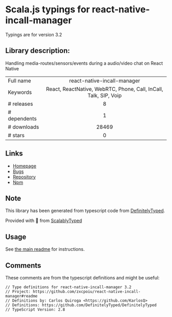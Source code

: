 
# Scala.js typings for react-native-incall-manager

Typings are for version 3.2

## Library description:
Handling media-routes/sensors/events during a audio/video chat on React Native

|                    |                 |
| ------------------ | :-------------: |
| Full name          | react-native-incall-manager |
| Keywords           | React, ReactNative, WebRTC, Phone, Call, InCall, Talk, SIP, Voip |
| # releases         | 8 |
| # dependents       | 1 |
| # downloads        | 28469 |
| # stars            | 0 |

## Links
- [Homepage](https://github.com/zxcpoiu/react-native-incall-manager#readme)
- [Bugs](https://github.com/zxcpoiu/react-native-incall-manager/issues)
- [Repository](https://github.com/zxcpoiu/react-native-incall-manager)
- [Npm](https://www.npmjs.com/package/react-native-incall-manager)
    


## Note
This library has been generated from typescript code from [DefinitelyTyped](https://definitelytyped.org).

Provided with :purple_heart: from [ScalablyTyped](https://github.com/oyvindberg/ScalablyTyped)

## Usage
See [the main readme](../../readme.md) for instructions.

## Comments

These comments are from the typescript definitions and might be useful:
```
// Type definitions for react-native-incall-manager 3.2
// Project: https://github.com/zxcpoiu/react-native-incall-manager#readme
// Definitions by: Carlos Quiroga <https://github.com/KarlosQ>
// Definitions: https://github.com/DefinitelyTyped/DefinitelyTyped
// TypeScript Version: 2.8

```

